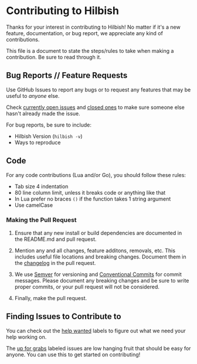 # Contributing to Hilbish
Thanks for your interest in contributing to Hilbish! No matter if it's
a new feature, documentation, or bug report, we appreciate any kind
of contributions.

This file is a document to state the steps/rules to take when making
a contribution. Be sure to read through it.

## Bug Reports // Feature Requests
Use GitHub Issues to report any bugs or to request any features
that may be useful to *anyone* else.

Check [currently open issues](https://github.com/sammy-ette/Hilbish/issues)
and [closed ones](https://github.com/sammy-ette/Hilbish/issues?q=is%3Aissue+is%3Aclosed)
to make sure someone else hasn't already made the issue.

For bug reports, be sure to include:
- Hilbish Version (`hilbish -v`)
- Ways to reproduce

## Code
For any code contributions (Lua and/or Go), you should follow these rules:  
- Tab size 4 indentation
- 80 line column limit, unless it breaks code or anything like that
- In Lua prefer no braces `()` if the function takes 1 string argument
- Use camelCase

### Making the Pull Request
1. Ensure that any new install or build dependencies are documented in
the README.md and pull request.

2. Mention any and all changes, feature additons, removals, etc. This includes
useful file locations and breaking changes. Document them in the [changelog](CHANGELOG.md)
in the pull request.

3. We use [Semver](http://semver.org/) for versioning and
[Conventional Commits](https://www.conventionalcommits.org/en/v1.0.0/)
for commit messages. Please document any breaking changes and be sure to
write proper commits, or your pull request will not be considered.

4. Finally, make the pull request.

## Finding Issues to Contribute to
You can check out the [help wanted](https://github.com/sammy-ette/Hilbish/issues?q=is%3Aissue+is%3Aopen+label%3A%22help+wanted%22+)
labels to figure out what we need your help working on.  

The [up for grabs](https://github.com/sammy-ette/Hilbish/issues?q=is%3Aissue+is%3Aopen+label%3A%22up+for+grabs%22+)
labeled issues are low hanging fruit that should be easy for anyone. You can
use this to get started on contributing!
